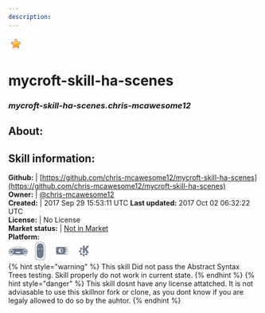 ```yaml
---
description: 
---
```


![](../.gitbook/assets/star.png)  
# mycroft-skill-ha-scenes  
### _mycroft-skill-ha-scenes.chris-mcawesome12_  
## About:  


## Skill information:  
**Github:** | [https://github.com/chris-mcawesome12/mycroft-skill-ha-scenes](https://github.com/chris-mcawesome12/mycroft-skill-ha-scenes)  
**Owner:** | [@chris-mcawesome12](https://github.com/chris-mcawesome12)  
**Created:** | 2017 Sep 29 15:53:11 UTC  **Last updated:** 2017 Oct 02 06:32:22 UTC  
**License:** | No License  
**Market status:** | [Not in Market](https://market.mycroft.ai/skill/)  
**Platform:**  
 ![Mark I](../.gitbook/assets/mark-1-icon.png)  ![Mark II](../.gitbook/assets/mark-2-icon.png)  ![Picroft](../.gitbook/assets/picroft-icon.png)  ![plasmoid](../.gitbook/assets/kde.png)   
{% hint style="warning" %}
This skill Did not pass the Abstract Syntax Trees testing. Skill properly do not work in current state.
{% endhint %}
{% hint style="danger" %}
This skill dosnt have any license attatched. It is not adviasable to use this skillnor fork or clone, as you dont know if you are legaly allowed to do so by the auhtor.
{% endhint %}
